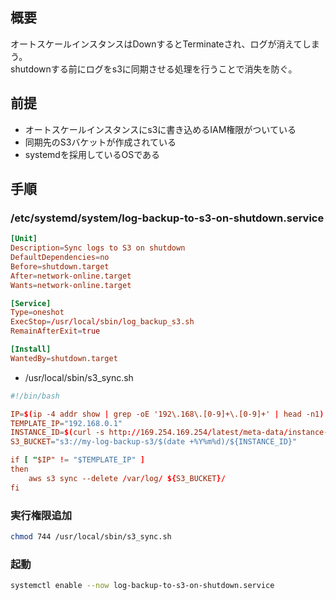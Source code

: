 ## 概要
オートスケールインスタンスはDownするとTerminateされ、ログが消えてしまう。  
shutdownする前にログをs3に同期させる処理を行うことで消失を防ぐ。  

## 前提
- オートスケールインスタンスにs3に書き込めるIAM権限がついている
- 同期先のS3バケットが作成されている
- systemdを採用しているOSである 

## 手順
### /etc/systemd/system/log-backup-to-s3-on-shutdown.service

```conf
[Unit]
Description=Sync logs to S3 on shutdown
DefaultDependencies=no
Before=shutdown.target
After=network-online.target
Wants=network-online.target

[Service]
Type=oneshot
ExecStop=/usr/local/sbin/log_backup_s3.sh
RemainAfterExit=true

[Install]
WantedBy=shutdown.target
```

- /usr/local/sbin/s3_sync.sh

```conf
#!/bin/bash

IP=$(ip -4 addr show | grep -oE '192\.168\.[0-9]+\.[0-9]+' | head -n1)
TEMPLATE_IP="192.168.0.1"
INSTANCE_ID=$(curl -s http://169.254.169.254/latest/meta-data/instance-id)
S3_BUCKET="s3://my-log-backup-s3/$(date +%Y%m%d)/${INSTANCE_ID}"

if [ "$IP" != "$TEMPLATE_IP" ]
then
    aws s3 sync --delete /var/log/ ${S3_BUCKET}/
fi
```

### 実行権限追加

```bash
chmod 744 /usr/local/sbin/s3_sync.sh
```

### 起動

```bash
systemctl enable --now log-backup-to-s3-on-shutdown.service
```